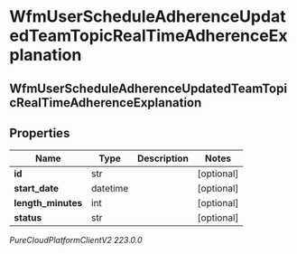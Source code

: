 # WfmUserScheduleAdherenceUpdatedTeamTopicRealTimeAdherenceExplanation

## WfmUserScheduleAdherenceUpdatedTeamTopicRealTimeAdherenceExplanation

## Properties

|Name | Type | Description | Notes|
|------------ | ------------- | ------------- | -------------|
| **id** | str |  | [optional] |
| **start_date** | datetime |  | [optional] |
| **length_minutes** | int |  | [optional] |
| **status** | str |  | [optional] |



_PureCloudPlatformClientV2 223.0.0_
